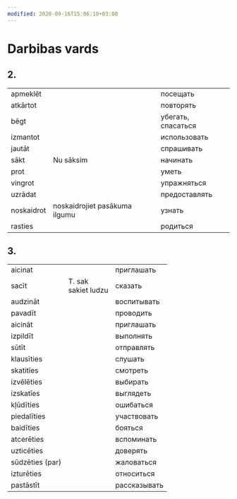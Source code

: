 ```yaml
---
modified: 2020-09-16T15:06:10+03:00
---
```


# Darbibas vards

## 2.

| | | |
|-|-|-|
apmeklēt||посещать
atkārtot||повторять
bēgt||убегать, спасаться
izmantot||использовать
jautāt||спрашивать
sākt|Nu sāksim|начинать
prot||уметь
vingrot||упражняться
uzrādat||предоставлять
noskaidrot|noskaidrojiet pasākuma ilgumu|узнать
rasties||родиться

## 3.

| | | |
|-|-|-|
aicinat||приглашать
sacīt|T. sak<br>sakiet ludzu|сказать
audzināt||воспитывать
pavadīt||проводить
aicināt||приглашать
izpildīt||выполнять
sūtīt||отправлять
klausīties||слушать
skatitīes||смотреть
izvēlēties||выбирать
izskatīes||выглядеть
kļūdīties||ошибаться
piedalīties||участвовать
baidīties||бояться
atcerēties||вспоминать
uzticēties||доверять
sūdzēties (par)||жаловаться
izturēties||относиться
pastāstīt||рассказывать
